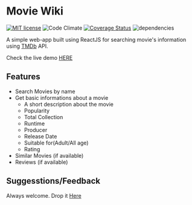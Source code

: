 # Movie Wiki
[![MIT license](http://img.shields.io/badge/license-MIT-brightgreen.svg)](http://opensource.org/licenses/MIT) ![Code Climate](https://api.codeclimate.com/v1/badges/93f562dc31d30928abc1/maintainability.png) [![Coverage Status](https://coveralls.io/repos/github/thisisabdus/movie-wiki/badge.svg?branch=master)](https://coveralls.io/github/thisisabdus/movie-wiki?branch=master) ![dependencies](https://img.shields.io/david/thisisabdus/movie-wiki.svg)


A simple web-app built using ReactJS for searching movie's information using [TMDb](https://themoviedb.org) API. 

Check the live demo [HERE](https://abdusdev.me/movie-wiki)

## Features
- Search Movies by name
- Get basic informations about a movie 
    - A short description about the movie
    - Popularity
    - Total Collection
    - Runtime
    - Producer
    - Release Date
    - Suitable for(Adult/All age)
    - Rating
- Similar Movies (if available)
- Reviews (if available)

## Suggesstions/Feedback
Always welcome. Drop it [Here](mailto:dev.abdus@gmail.com)
